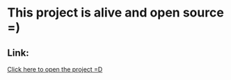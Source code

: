 # This project is alive and open source =)

## Link:
<a href="https://githubexplore-react-typescript.netlify.app/" target="_blank">Click here to open the project =D</a>
